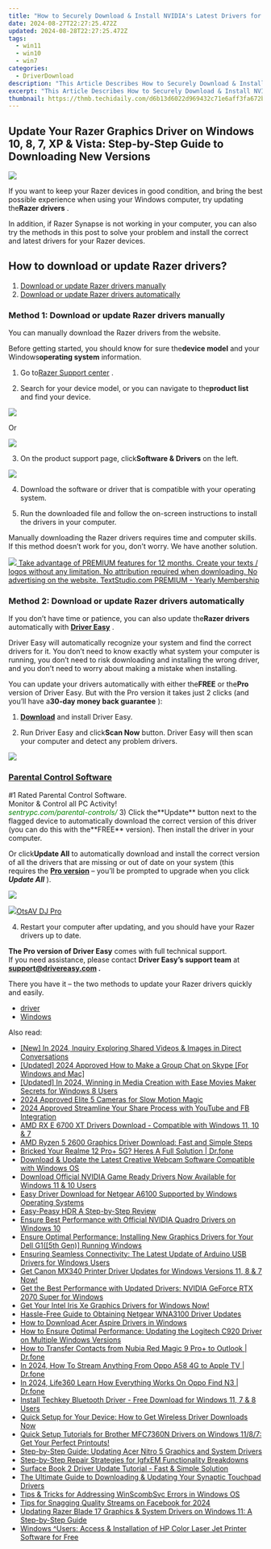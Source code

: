 ```yaml
---
title: "How to Securely Download & Install NVIDIA's Latest Drivers for RTX 2080 on Windows: Step-by-Step Guide"
date: 2024-08-27T22:27:25.472Z
updated: 2024-08-28T22:27:25.472Z
tags:
  - win11
  - win10
  - win7
categories:
  - DriverDownload
description: "This Article Describes How to Securely Download & Install NVIDIA's Latest Drivers for RTX 2080 on Windows: Step-by-Step Guide"
excerpt: "This Article Describes How to Securely Download & Install NVIDIA's Latest Drivers for RTX 2080 on Windows: Step-by-Step Guide"
thumbnail: https://thmb.techidaily.com/d6b13d6022d969432c71e6aff3fa672b2a4e175cf75b9d02e24d28aea894a489.jpg
---
```


## Update Your Razer Graphics Driver on Windows 10, 8, 7, XP & Vista: Step-by-Step Guide to Downloading New Versions

![](https://images.drivereasy.com/wp-content/uploads/2018/07/img_5b4c0f38d7844.jpg)

 If you want to keep your Razer devices in good condition, and bring the best possible experience when using your Windows computer, try updating the**Razer drivers** .

 In addition, if Razer Synapse is not working in your computer, you can also try the methods in this post to solve your problem and install the correct and latest drivers for your Razer devices.

## How to download or update Razer drivers?

1. [Download or update Razer drivers manually](https://tools.techidaily.com/drivereasy/download/)
2. [Download or update Razer drivers automatically](https://tools.techidaily.com/drivereasy/download/)

### Method 1: Download or update Razer drivers manually

 You can manually download the Razer drivers from the website.

 Before getting started, you should know for sure the**device model** and your Windows**operating system** information.

 1) Go to[Razer Support center](https://support.razer.com/) .

 2) Search for your device model, or you can navigate to the**product list** and find your device.

![](https://images.drivereasy.com/wp-content/uploads/2018/07/img_5b4c0dae2c9fd.jpg)

Or

![](https://images.drivereasy.com/wp-content/uploads/2018/07/img_5b4c0dca72a44.jpg)

 3) On the product support page, click**Software & Drivers** on the left.

![](https://images.drivereasy.com/wp-content/uploads/2018/07/img_5b4c0deff17d1.jpg)

 4) Download the software or driver that is compatible with your operating system.

 5) Run the downloaded file and follow the on-screen instructions to install the drivers in your computer.

 Manually downloading the Razer drivers requires time and computer skills. If this method doesn’t work for you, don’t worry. We have another solution.

<!-- affiliate ads begin -->
<a href="https://secure.textstudio.com/order/checkout.php?PRODS=35633309&QTY=1&AFFILIATE=108875&CART=1"> <img src="https://secure.avangate.com/images/merchant/d6eb8222c9718486bdabce8b897380f7/products/3_premium-icon.png" border="0"> Take advantage of PREMIUM features for 12 months. 
Create your texts / logos without any limitation. 
No attribution required when downloading. 
No advertising on the website. 
 TextStudio.com  PREMIUM - Yearly Membership</a>
<!-- affiliate ads end -->
### Method 2: Download or update Razer drivers automatically

 If you don’t have time or patience, you can also update the**Razer drivers** automatically with **[Driver Easy](https://tools.techidaily.com/drivereasy/download/)**  .

 Driver Easy will automatically recognize your system and find the correct drivers for it. You don’t need to know exactly what system your computer is running, you don’t need to risk downloading and installing the wrong driver, and you don’t need to worry about making a mistake when installing.

 You can update your drivers automatically with either the**FREE** or the**Pro** version of Driver Easy. But with the Pro version it takes just 2 clicks (and you’ll have a**30-day money back guarantee** ):

 1) **[Download](https://tools.techidaily.com/drivereasy/download/)**  and install Driver Easy.

 2) Run Driver Easy and click**Scan Now** button. Driver Easy will then scan your computer and detect any problem drivers.

![](https://images.drivereasy.com/wp-content/uploads/2018/07/img_5b4c0f63de3a9.jpg)

<!-- affiliate ads begin -->
<h3 id="200610"><a href="https://sentrypc.7eer.net/c/5597632/200610/3022">Parental Control Software</a></h3>
<span class="text-ad-content">
	#1 Rated Parental Control Software.<br/>
	Monitor & Control all PC Activity!<br/>
		<cite style="color:green">sentrypc.com/parental-controls/</cite>
	</span><img height="0" width="0" src="https://sentrypc.7eer.net/i/5597632/200610/3022" style="position:absolute;visibility:hidden;" border="0" />
<!-- affiliate ads end -->
 3) Click the**Update** button next to the flagged device to automatically download the correct version of this driver (you can do this with the**FREE** version). Then install the driver in your computer.

 Or click**Update All** to automatically download and install the correct version of all the drivers that are missing or out of date on your system (this requires the **[Pro version](https://tools.techidaily.com/drivereasy/download/)**  – you’ll be prompted to upgrade when you click **_Update All_** ).

![](https://images.drivereasy.com/wp-content/uploads/2018/07/img_5b4c105ee642b.jpg)

<!-- affiliate ads begin -->
<a href="https://otszone.ots7.com/order/checkout.php?PRODS=4713321&QTY=1&AFFILIATE=108875&CART=1"><img src="https://green.ots7.com/screenshots/OtsAV/OtsAVDJ1.90-300x188.jpg" border="0">OtsAV DJ Pro</a>
<!-- affiliate ads end -->
 4) Restart your computer after updating, and you should have your Razer drivers up to date.

**The Pro version of Driver Easy** comes with full technical support.  
 If you need assistance, please contact **Driver Easy’s support team** at **[support@drivereasy.com](https://tools.techidaily.com/drivereasy/download/) .**

 There you have it – the two methods to update your Razer drivers quickly and easily.

* [driver](https://tools.techidaily.com/drivereasy/download/)
* [Windows](https://tools.techidaily.com/drivereasy/download/)

<ins class="adsbygoogle"
     style="display:block"
     data-ad-format="autorelaxed"
     data-ad-client="ca-pub-7571918770474297"
     data-ad-slot="1223367746"></ins>



<ins class="adsbygoogle"
     style="display:block"
     data-ad-client="ca-pub-7571918770474297"
     data-ad-slot="8358498916"
     data-ad-format="auto"
     data-full-width-responsive="true"></ins>

<span class="atpl-alsoreadstyle">Also read:</span>
<div><ul>
<li><a href="https://facebook-clips.techidaily.com/new-in-2024-inquiry-exploring-shared-videos-and-images-in-direct-conversations/"><u>[New] In 2024, Inquiry  Exploring Shared Videos & Images in Direct Conversations</u></a></li>
<li><a href="https://desktop-recording.techidaily.com/updated-2024-approved-how-to-make-a-group-chat-on-skype-for-windows-and-mac/"><u>[Updated] 2024 Approved  How to Make a Group Chat on Skype [For Windows and Mac]</u></a></li>
<li><a href="https://vp-tips.techidaily.com/updated-in-2024-winning-in-media-creation-with-ease-movies-maker-secrets-for-windows-8-users/"><u>[Updated] In 2024, Winning in Media Creation with Ease  Movies Maker Secrets for Windows 8 Users</u></a></li>
<li><a href="https://article-helps.techidaily.com/2024-approved-elite-5-cameras-for-slow-motion-magic/"><u>2024 Approved  Elite 5 Cameras for Slow Motion Magic</u></a></li>
<li><a href="https://youtube-help.techidaily.com/2024-approved-streamline-your-share-process-with-youtube-and-fb-integration/"><u>2024 Approved  Streamline Your Share Process with YouTube and FB Integration</u></a></li>
<li><a href="https://driver-download.techidaily.com/amd-rx-e-6700-xt-drivers-download-compatible-with-windows-11-10-and-7/"><u>AMD RX E 6700 XT Drivers Download - Compatible with Windows 11, 10 & 7</u></a></li>
<li><a href="https://driver-download.techidaily.com/amd-ryzen-5-2600-graphics-driver-download-fast-and-simple-steps/"><u>AMD Ryzen 5 2600 Graphics Driver Download: Fast and Simple Steps</u></a></li>
<li><a href="https://howto.techidaily.com/bricked-your-realme-12-proplus-5g-heres-a-full-solution-drfone-by-drfone-fix-android-problems-fix-android-problems/"><u>Bricked Your Realme 12 Pro+ 5G? Heres A Full Solution | Dr.fone</u></a></li>
<li><a href="https://driver-download.techidaily.com/download-and-update-the-latest-creative-webcam-software-compatible-with-windows-os/"><u>Download & Update the Latest Creative Webcam Software Compatible with Windows OS</u></a></li>
<li><a href="https://driver-download.techidaily.com/download-official-nvidia-game-ready-drivers-now-available-for-windows-11-and-10-users/"><u>Download Official NVIDIA Game Ready Drivers Now Available for Windows 11 & 10 Users</u></a></li>
<li><a href="https://driver-download.techidaily.com/easy-driver-download-for-netgear-a6100-supported-by-windows-operating-systems/"><u>Easy Driver Download for Netgear A6100 Supported by Windows Operating Systems</u></a></li>
<li><a href="https://extra-lessons.techidaily.com/easy-peasy-hdr-a-step-by-step-review/"><u>Easy-Peasy HDR  A Step-by-Step Review</u></a></li>
<li><a href="https://driver-download.techidaily.com/ensure-best-performance-with-official-nvidia-quadro-drivers-on-windows-10/"><u>Ensure Best Performance with Official NVIDIA Quadro Drivers on Windows 10</u></a></li>
<li><a href="https://driver-download.techidaily.com/ensure-optimal-performance-installing-new-graphics-drivers-for-your-dell-g15th-gen-running-windows/"><u>Ensure Optimal Performance: Installing New Graphics Drivers for Your Dell G1([5th Gen)] Running Windows</u></a></li>
<li><a href="https://driver-download.techidaily.com/ensuring-seamless-connectivity-the-latest-update-of-arduino-usb-drivers-for-windows-users/"><u>Ensuring Seamless Connectivity: The Latest Update of Arduino USB Drivers for Windows Users</u></a></li>
<li><a href="https://driver-download.techidaily.com/get-canon-mx340-printer-driver-updates-for-windows-versions-11-8-and-7-now/"><u>Get Canon MX340 Printer Driver Updates for Windows Versions 11, 8 & 7 Now!</u></a></li>
<li><a href="https://driver-download.techidaily.com/get-the-best-performance-with-updated-drivers-nvidia-geforce-rtx-2070-super-for-windows/"><u>Get the Best Performance with Updated Drivers: NVIDIA GeForce RTX 2070 Super for Windows</u></a></li>
<li><a href="https://driver-download.techidaily.com/get-your-intel-iris-xe-graphics-drivers-for-windows-now/"><u>Get Your Intel Iris Xe Graphics Drivers for Windows Now!</u></a></li>
<li><a href="https://driver-download.techidaily.com/hassle-free-guide-to-obtaining-netgear-wna3100-driver-updates/"><u>Hassle-Free Guide to Obtaining Netgear WNA3100 Driver Updates</u></a></li>
<li><a href="https://driver-download.techidaily.com/how-to-download-acer-aspire-drivers-in-windows/"><u>How to Download Acer Aspire Drivers in Windows</u></a></li>
<li><a href="https://driver-download.techidaily.com/how-to-ensure-optimal-performance-updating-the-logitech-c920-driver-on-multiple-windows-versions/"><u>How to Ensure Optimal Performance: Updating the Logitech C920 Driver on Multiple Windows Versions</u></a></li>
<li><a href="https://blog-min.techidaily.com/how-to-transfer-contacts-from-nubia-red-magic-9-proplus-to-outlook-drfone-by-drfone-transfer-from-android-transfer-from-android/"><u>How to Transfer Contacts from Nubia Red Magic 9 Pro+ to Outlook | Dr.fone</u></a></li>
<li><a href="https://screen-mirror.techidaily.com/in-2024-how-to-stream-anything-from-oppo-a58-4g-to-apple-tv-drfone-by-drfone-android/"><u>In 2024, How To Stream Anything From Oppo A58 4G to Apple TV | Dr.fone</u></a></li>
<li><a href="https://phone-solutions.techidaily.com/in-2024-life360-learn-how-everything-works-on-oppo-find-n3-drfone-by-drfone-virtual-android/"><u>In 2024, Life360 Learn How Everything Works On Oppo Find N3 | Dr.fone</u></a></li>
<li><a href="https://driver-download.techidaily.com/install-techkey-bluetooth-driver-free-download-for-windows-11-7-and-8-users/"><u>Install Techkey Bluetooth Driver - Free Download for Windows 11, 7 & 8 Users</u></a></li>
<li><a href="https://driver-download.techidaily.com/quick-setup-for-your-device-how-to-get-wireless-driver-downloads-now/"><u>Quick Setup for Your Device: How to Get Wireless Driver Downloads Now</u></a></li>
<li><a href="https://driver-download.techidaily.com/quick-setup-tutorials-for-brother-mfc7360n-drivers-on-windows-1187-get-your-perfect-printouts/"><u>Quick Setup Tutorials for Brother MFC7360N Drivers on Windows 11/8/7: Get Your Perfect Printouts!</u></a></li>
<li><a href="https://driver-download.techidaily.com/step-by-step-guide-updating-acer-nitro-5-graphics-and-system-drivers/"><u>Step-by-Step Guide: Updating Acer Nitro 5 Graphics and System Drivers</u></a></li>
<li><a href="https://driver-download.techidaily.com/step-by-step-repair-strategies-for-igfxem-functionality-breakdowns/"><u>Step-by-Step Repair Strategies for IgfxEM Functionality Breakdowns</u></a></li>
<li><a href="https://driver-download.techidaily.com/surface-book-2-driver-update-tutorial-fast-and-simple-solution/"><u>Surface Book 2 Driver Update Tutorial - Fast & Simple Solution</u></a></li>
<li><a href="https://driver-download.techidaily.com/the-ultimate-guide-to-downloading-and-updating-your-synaptic-touchpad-drivers/"><u>The Ultimate Guide to Downloading & Updating Your Synaptic Touchpad Drivers</u></a></li>
<li><a href="https://win11.techidaily.com/tips-and-tricks-for-addressing-winscombsvc-errors-in-windows-os/"><u>Tips & Tricks for Addressing WinScombSvc Errors in Windows OS</u></a></li>
<li><a href="https://facebook-clips.techidaily.com/tips-for-snagging-quality-streams-on-facebook-for-2024/"><u>Tips for Snagging Quality Streams on Facebook for 2024</u></a></li>
<li><a href="https://driver-download.techidaily.com/updating-razer-blade-17-graphics-and-system-drivers-on-windows-11-a-step-by-step-guide/"><u>Updating Razer Blade 17 Graphics & System Drivers on Windows 11: A Step-by-Step Guide</u></a></li>
<li><a href="https://driver-download.techidaily.com/windows-users-access-and-installation-of-hp-color-laser-jet-printer-software-for-free/"><u>Windows ^Users: Access & Installation of HP Color Laser Jet Printer Software for Free</u></a></li>
</ul></div>

